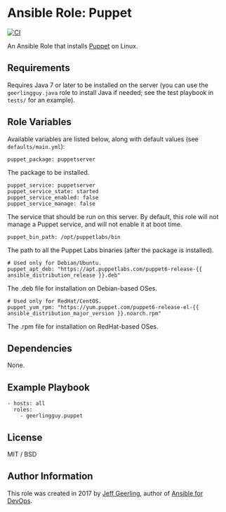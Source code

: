 # Ansible Role: Puppet

[![CI](https://github.com/geerlingguy/ansible-role-puppet/workflows/CI/badge.svg?event=push)](https://github.com/geerlingguy/ansible-role-puppet/actions?query=workflow%3ACI)

An Ansible Role that installs [Puppet](https://www.docker.com) on Linux.

## Requirements

Requires Java 7 or later to be installed on the server (you can use the `geerlingguy.java` role to install Java if needed; see the test playbook in `tests/` for an example).

## Role Variables

Available variables are listed below, along with default values (see `defaults/main.yml`):

    puppet_package: puppetserver

The package to be installed.

    puppet_service: puppetserver
    puppet_service_state: started
    puppet_service_enabled: false
    puppet_service_manage: false

The service that should be run on this server. By default, this role will not manage a Puppet service, and will not enable it at boot time.

    puppet_bin_path: /opt/puppetlabs/bin

The path to all the Puppet Labs binaries (after the package is installed).

    # Used only for Debian/Ubuntu.
    puppet_apt_deb: "https://apt.puppetlabs.com/puppet6-release-{{ ansible_distribution_release }}.deb"

The .deb file for installation on Debian-based OSes.

    # Used only for RedHat/CentOS.
    puppet_yum_rpm: "https://yum.puppet.com/puppet6-release-el-{{ ansible_distribution_major_version }}.noarch.rpm"

The .rpm file for installation on RedHat-based OSes.

## Dependencies

None.

## Example Playbook

    - hosts: all
      roles:
        - geerlingguy.puppet

## License

MIT / BSD

## Author Information

This role was created in 2017 by [Jeff Geerling](https://www.jeffgeerling.com/), author of [Ansible for DevOps](https://www.ansiblefordevops.com/).
